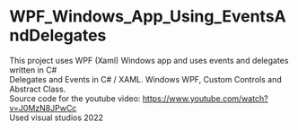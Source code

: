# WPF_Windows_App_Using_EventsAndDelegates
This project uses WPF (Xaml) Windows app and uses events and delegates written in C#<br />
Delegates and Events in C# / XAML. Windows WPF, Custom Controls and Abstract Class. <br />
Source code for the youtube video: https://www.youtube.com/watch?v=J0MzN8JPwCc<br />
Used visual studios 2022
